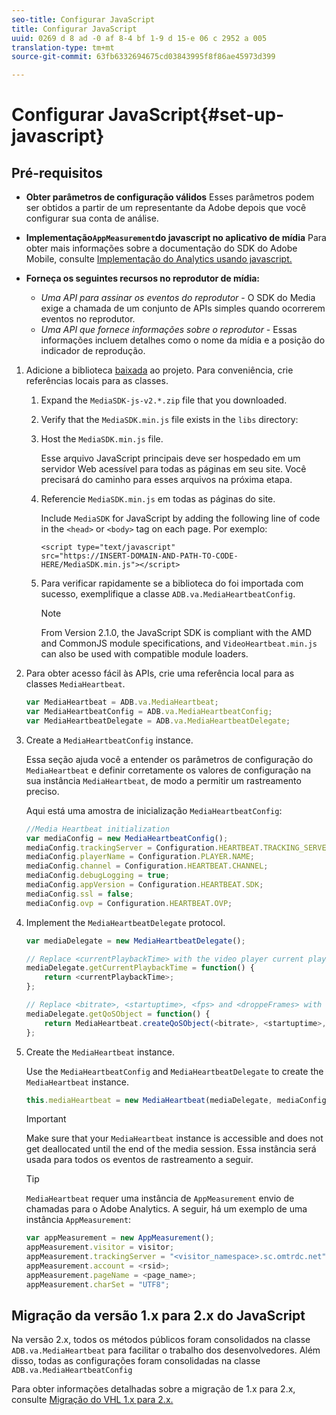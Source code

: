 ```yaml
---
seo-title: Configurar JavaScript
title: Configurar JavaScript
uuid: 0269 d 8 ad -0 af 8-4 bf 1-9 d 15-e 06 c 2952 a 005
translation-type: tm+mt
source-git-commit: 63fb6332694675cd03843995f8f86ae45973d399

---
```



# Configurar JavaScript{#set-up-javascript}

## Pré-requisitos

* **Obter parâmetros
de configuração válidos** Esses parâmetros podem ser obtidos a partir de um representante da Adobe depois que você configurar sua conta de análise.
* **Implementação`AppMeasurement`do javascript no aplicativo
de mídia** Para obter mais informações sobre a documentação do SDK do Adobe Mobile, consulte [Implementação do Analytics usando javascript.](https://marketing.adobe.com/resources/help/en_US/sc/implement/js_implementation.html)

* **Forneça os seguintes recursos no reprodutor de mídia:**

   * *Uma API para assinar os eventos do reprodutor* - O SDK do Media exige a chamada de um conjunto de APIs simples quando ocorrerem eventos no reprodutor.
   * *Uma API que fornece informações sobre o reprodutor* - Essas informações incluem detalhes como o nome da mídia e a posição do indicador de reprodução.

1. Adicione a biblioteca [baixada](../../sdk-implement/download-sdks.md#section_551A10AD7880426BB29AE52482BB4211) ao projeto. Para conveniência, crie referências locais para as classes.

   1. Expand the `MediaSDK-js-v2.*.zip` file that you downloaded.
   1. Verify that the `MediaSDK.min.js` file exists in the `libs` directory:

   1. Host the `MediaSDK.min.js` file.

      Esse arquivo JavaScript principais deve ser hospedado em um servidor Web acessível para todas as páginas em seu site. Você precisará do caminho para esses arquivos na próxima etapa.

   1. Referencie `MediaSDK.min.js` em todas as páginas do site.

      Include `MediaSDK` for JavaScript by adding the following line of code in the `<head>` or `<body>` tag on each page. Por exemplo:

      ```
      <script type="text/javascript" 
      src="https://INSERT-DOMAIN-AND-PATH-TO-CODE-HERE/MediaSDK.min.js"></script>
      ```

   1. Para verificar rapidamente se a biblioteca do foi importada com sucesso, exemplifique a classe `ADB.va.MediaHeartbeatConfig`.

      >[!NOTE]
      >
      >From Version 2.1.0, the JavaScript SDK is compliant with the AMD and CommonJS module specifications, and `VideoHeartbeat.min.js` can also be used with compatible module loaders.

1. Para obter acesso fácil às APIs, crie uma referência local para as classes `MediaHeartbeat`. 

   ```js
   var MediaHeartbeat = ADB.va.MediaHeartbeat; 
   var MediaHeartbeatConfig = ADB.va.MediaHeartbeatConfig; 
   var MediaHeartbeatDelegate = ADB.va.MediaHeartbeatDelegate; 
   ```

1. Create a `MediaHeartbeatConfig` instance.

   Essa seção ajuda você a entender os parâmetros de configuração do `MediaHeartbeat` e definir corretamente os valores de configuração na sua instância `MediaHeartbeat`, de modo a permitir um rastreamento preciso.

   Aqui está uma amostra de inicialização `MediaHeartbeatConfig`:

   ```js
   //Media Heartbeat initialization 
   var mediaConfig = new MediaHeartbeatConfig(); 
   mediaConfig.trackingServer = Configuration.HEARTBEAT.TRACKING_SERVER; 
   mediaConfig.playerName = Configuration.PLAYER.NAME; 
   mediaConfig.channel = Configuration.HEARTBEAT.CHANNEL; 
   mediaConfig.debugLogging = true; 
   mediaConfig.appVersion = Configuration.HEARTBEAT.SDK; 
   mediaConfig.ssl = false; 
   mediaConfig.ovp = Configuration.HEARTBEAT.OVP; 
   ```

1. Implement the `MediaHeartbeatDelegate` protocol.

   ```js
   var mediaDelegate = new MediaHeartbeatDelegate(); 
   
   // Replace <currentPlaybackTime> with the video player current playback time 
   mediaDelegate.getCurrentPlaybackTime = function() { 
       return <currentPlaybackTime>; 
   }; 
   
   // Replace <bitrate>, <startuptime>, <fps> and <droppeFrames> with the current playback QoS values.  
   mediaDelegate.getQoSObject = function() { 
       return MediaHeartbeat.createQoSObject(<bitrate>, <startuptime>, <fps>, <droppedFrames>); 
   };
   ```

1. Create the `MediaHeartbeat` instance.

   Use the `MediaHeartbeatConfig` and `MediaHeartbeatDelegate` to create the `MediaHeartbeat` instance.

   ```js
   this.mediaHeartbeat = new MediaHeartbeat(mediaDelegate, mediaConfig, appMeasurement);
   ```

   >[!IMPORTANT]
   >
   >Make sure that your `MediaHeartbeat` instance is accessible and does not get deallocated until the end of the media session. Essa instância será usada para todos os eventos de rastreamento a seguir.

   >[!TIP]
   >
   >`MediaHeartbeat` requer uma instância de `AppMeasurement` envio de chamadas para o Adobe Analytics. A seguir, há um exemplo de uma instância `AppMeasurement`:

   ```js
   var appMeasurement = new AppMeasurement(); 
   appMeasurement.visitor = visitor; 
   appMeasurement.trackingServer = "<visitor_namespace>.sc.omtrdc.net"; 
   appMeasurement.account = <rsid>; 
   appMeasurement.pageName = <page_name>; 
   appMeasurement.charSet = "UTF­8";
   ```

## Migração da versão 1.x para 2.x do JavaScript

Na versão 2.x, todos os métodos públicos foram consolidados na classe `ADB.va.MediaHeartbeat` para facilitar o trabalho dos desenvolvedores. Além disso, todas as configurações foram consolidadas na classe `ADB.va.MediaHeartbeatConfig`

Para obter informações detalhadas sobre a migração de 1.x para 2.x, consulte [Migração do VHL 1.x para 2.x.](../../sdk-implement/va-1x-to-2x/mig-1x-2x-overview.md)
